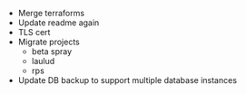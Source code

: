 - Merge terraforms
- Update readme again
- TLS cert
- Migrate projects
  - beta spray
  - laulud
  - rps
- Update DB backup to support multiple database instances
